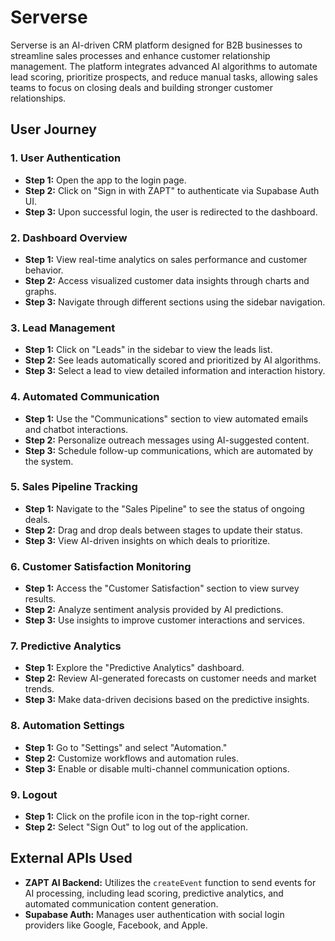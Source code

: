 # Serverse

Serverse is an AI-driven CRM platform designed for B2B businesses to streamline sales processes and enhance customer relationship management. The platform integrates advanced AI algorithms to automate lead scoring, prioritize prospects, and reduce manual tasks, allowing sales teams to focus on closing deals and building stronger customer relationships.

## User Journey

### 1. User Authentication
- **Step 1:** Open the app to the login page.
- **Step 2:** Click on "Sign in with ZAPT" to authenticate via Supabase Auth UI.
- **Step 3:** Upon successful login, the user is redirected to the dashboard.

### 2. Dashboard Overview
- **Step 1:** View real-time analytics on sales performance and customer behavior.
- **Step 2:** Access visualized customer data insights through charts and graphs.
- **Step 3:** Navigate through different sections using the sidebar navigation.

### 3. Lead Management
- **Step 1:** Click on "Leads" in the sidebar to view the leads list.
- **Step 2:** See leads automatically scored and prioritized by AI algorithms.
- **Step 3:** Select a lead to view detailed information and interaction history.

### 4. Automated Communication
- **Step 1:** Use the "Communications" section to view automated emails and chatbot interactions.
- **Step 2:** Personalize outreach messages using AI-suggested content.
- **Step 3:** Schedule follow-up communications, which are automated by the system.

### 5. Sales Pipeline Tracking
- **Step 1:** Navigate to the "Sales Pipeline" to see the status of ongoing deals.
- **Step 2:** Drag and drop deals between stages to update their status.
- **Step 3:** View AI-driven insights on which deals to prioritize.

### 6. Customer Satisfaction Monitoring
- **Step 1:** Access the "Customer Satisfaction" section to view survey results.
- **Step 2:** Analyze sentiment analysis provided by AI predictions.
- **Step 3:** Use insights to improve customer interactions and services.

### 7. Predictive Analytics
- **Step 1:** Explore the "Predictive Analytics" dashboard.
- **Step 2:** Review AI-generated forecasts on customer needs and market trends.
- **Step 3:** Make data-driven decisions based on the predictive insights.

### 8. Automation Settings
- **Step 1:** Go to "Settings" and select "Automation."
- **Step 2:** Customize workflows and automation rules.
- **Step 3:** Enable or disable multi-channel communication options.

### 9. Logout
- **Step 1:** Click on the profile icon in the top-right corner.
- **Step 2:** Select "Sign Out" to log out of the application.

## External APIs Used

- **ZAPT AI Backend:** Utilizes the `createEvent` function to send events for AI processing, including lead scoring, predictive analytics, and automated communication content generation.
- **Supabase Auth:** Manages user authentication with social login providers like Google, Facebook, and Apple.
